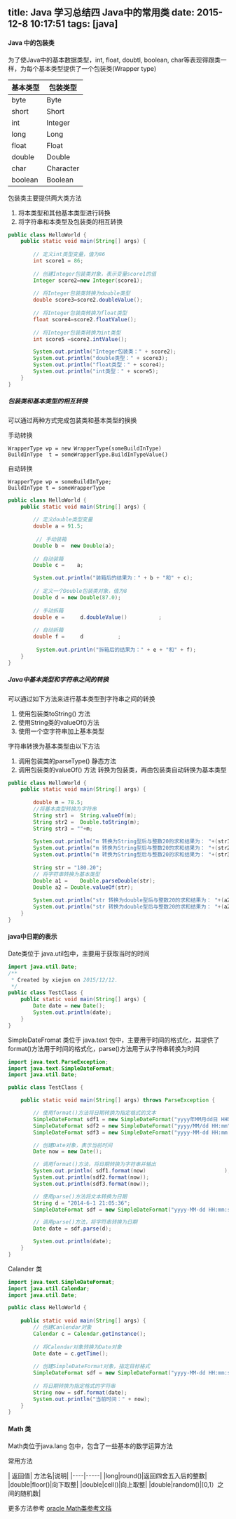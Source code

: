 title: Java 学习总结四 Java中的常用类
date: 2015-12-8 10:17:51
tags: [java]
---

#### Java 中的包装类

为了使Java中的基本数据类型，int, float, doubtl, boolean, char等表现得跟类一样，为每个基本类型提供了一个包装类(Wrapper type)

|基本类型|包装类型|
|----|----|
|byte|Byte|
|short|Short|
|int|Integer|
|long|Long|
|float|Float|
|double|Double|
|char|Character|
|boolean|Boolean|

包装类主要提供两大类方法

1. 将本类型和其他基本类型进行转换
2. 将字符串和本类型及包装类的相互转换


```java
public class HelloWorld {
    public static void main(String[] args) {
        
		// 定义int类型变量，值为86
		int score1 = 86; 
        
		// 创建Integer包装类对象，表示变量score1的值
		Integer score2=new Integer(score1);
        
		// 将Integer包装类转换为double类型
		double score3=score2.doubleValue();
        
		// 将Integer包装类转换为float类型
		float score4=score2.floatValue();
        
		// 将Integer包装类转换为int类型
		int score5 =score2.intValue();

		System.out.println("Integer包装类：" + score2);
		System.out.println("double类型：" + score3);
		System.out.println("float类型：" + score4);
		System.out.println("int类型：" + score5);
	}
}
```

##### 包装类和基本类型的相互转换

可以通过两种方式完成包装类和基本类型的换换

手动转换

	WrapperType wp = new WrapperType(someBuildInType)  
	BuildInType  t = someWrapperType.BuildInTypeValue()

自动转换

	WrapperType wp = someBuildInType;
	BuildInType t = someWrapperType
	
```java
public class HelloWorld {
    public static void main(String[] args) {
        
        // 定义double类型变量
		double a = 91.5;
        
         // 手动装箱
		Double b =  new Double(a);      
        
        // 自动装箱
		Double c =    a;   

        System.out.println("装箱后的结果为：" + b + "和" + c);
        
        // 定义一个Double包装类对象，值为8
		Double d = new Double(87.0);
        
        // 手动拆箱
		double e =     d.doubleValue()          ;
        
        // 自动拆箱
		double f =     d           ;
        
         System.out.println("拆箱后的结果为：" + e + "和" + f);
	}
}
```

##### Java中基本类型和字符串之间的转换

可以通过如下方法来进行基本类型到字符串之间的转换

1. 使用包装类toString() 方法
2. 使用String类的valueOf()方法
3. 使用一个空字符串加上基本类型

字符串转换为基本类型由以下方法

1. 调用包装类的parseType() 静态方法
2. 调用包装类的valueOf() 方法 转换为包装类，再由包装类自动转换为基本类型

```java
public class HelloWorld {
    public static void main(String[] args) {
        
		double m = 78.5;
		//将基本类型转换为字符串
		String str1 =  String.valueOf(m);
        String str2 =  Double.toString(m);
        String str3 = ""+m;
        
		System.out.println("m 转换为String型后与整数20的求和结果为： "+(str1+20));
		System.out.println("m 转换为String型后与整数20的求和结果为： "+(str2+20));
		System.out.println("m 转换为String型后与整数20的求和结果为： "+(str3+20));
		
		String str = "180.20";
	    // 将字符串转换为基本类型
		Double a1 =    Double.parseDouble(str);
        Double a2 = Double.valueOf(str);
	
		System.out.println("str 转换为double型后与整数20的求和结果为： "+(a2+20));
		System.out.println("str 转换为double型后与整数20的求和结果为： "+(a2+20));
	}
}
```

#### java中日期的表示

Date类位于  java.util包中，主要用于获取当时的时间

```java
import java.util.Date;
/**
 * Created by xiejun on 2015/12/12.
 */
public class TestClass {
    public static void main(String[] args) {
        Date date = new Date();
        System.out.println(date);
    }
}
```

SimpleDateFromat 类位于  java.text 包中，主要用于时间的格式化，其提供了format()方法用于时间的格式化，parse()方法用于从字符串转换为时间

```java
import java.text.ParseException;
import java.text.SimpleDateFormat;
import java.util.Date;

public class TestClass {

    public static void main(String[] args) throws ParseException {

        // 使用format()方法将日期转换为指定格式的文本
        SimpleDateFormat sdf1 = new SimpleDateFormat("yyyy年MM月dd日 HH时mm分ss秒");
        SimpleDateFormat sdf2 = new SimpleDateFormat("yyyy/MM/dd HH:mm");
        SimpleDateFormat sdf3 = new SimpleDateFormat("yyyy-MM-dd HH:mm:ss");

        // 创建Date对象，表示当前时间
        Date now = new Date();

        // 调用format()方法，将日期转换为字符串并输出
        System.out.println( sdf1.format(now)                         );
        System.out.println(sdf2.format(now));
        System.out.println(sdf3.format(now));

        // 使用parse()方法将文本转换为日期
        String d = "2014-6-1 21:05:36";
        SimpleDateFormat sdf = new SimpleDateFormat("yyyy-MM-dd HH:mm:ss");

        // 调用parse()方法，将字符串转换为日期
        Date date = sdf.parse(d);

        System.out.println(date);
    }
}
```

Calander 类

```java
import java.text.SimpleDateFormat;
import java.util.Calendar;
import java.util.Date;

public class HelloWorld {
    
    public static void main(String[] args) {
		// 创建Canlendar对象
		Calendar c = Calendar.getInstance();
        
		// 将Calendar对象转换为Date对象
		Date date = c.getTime();
        
		// 创建SimpleDateFormat对象，指定目标格式
		SimpleDateFormat sdf = new SimpleDateFormat("yyyy-MM-dd HH:mm:ss");
        
		// 将日期转换为指定格式的字符串
		String now = sdf.format(date);
		System.out.println("当前时间：" + now);
	}
}
```

#### Math 类

Math类位于java.lang 包中，包含了一些基本的数学运算方法

常用方法

 | 返回值| 方法名|说明|
 |----|-----|
 |long|round()|返回四舍五入后的整数|
 |double|floor()|向下取整|
 |double|cell()|向上取整|
 |double|random()|[0,1）之间的随机数|
 
更多方法参考  [oracle Math类参考文档](https://docs.oracle.com/javase/7/docs/api/java/lang/Math.html) 
 


